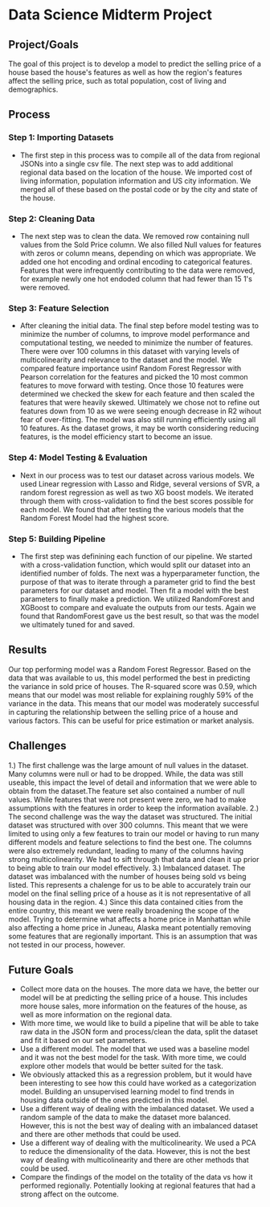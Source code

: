 # Data Science Midterm Project

## Project/Goals

The goal of this project is to develop a model to predict the selling price of a house based the house's features as well as how the region's features affect the selling price, such as total population, cost of living and demographics. 

## Process
### Step 1: Importing Datasets
- The first step in this process was to compile all of the data from regional JSONs into a single csv file. The next step was to add additional regional data based on the location of the house. We imported cost of living information, population information and US city information. We merged all of these based on the postal code or by the city and state of the house.
### Step 2: Cleaning Data
- The next step was to clean the data. We removed row  containing null values from the Sold Price column. We also filled Null values for features with zeros or column means, depending on which was appropriate. We added one hot encoding and ordinal encoding to categorical features. Features that were infrequently contributing to the data were removed, for example newly one hot endoded column that had fewer than 15 1's were removed. 
### Step 3: Feature Selection
- After cleaning the initial data. The final step before model testing was to minimize the number of columns, to improve model performance and computational testing, we needed to minimize the number of features. There were over 100 columns in this dataset with varying levels of multicolinearity and relevance to the dataset and the model. We compared feature importance usinf Random Forest Regressor with Pearson correlation for the features and picked the 10 most common features to move forward with testing. Once those 10 features were determined we checked the skew for each feature and then scaled the features that were heavily skewed. Ultimately we chose not to refine out features down from 10 as we were seeing enough decrease in R2 wihout fear of over-fitting. The model was also still running efficiently using all 10 features. As the dataset grows, it may be worth considering reducing features, is the model efficiency start to become an issue.
### Step 4: Model Testing & Evaluation
- Next in our process was to test our dataset across various models. We used Linear regression with Lasso and Ridge, several versions of SVR, a random forest regression as well as two XG boost models. We iterated through them with cross-validation to find the best scores possible for each model. We found that after testing the various models that the Random Forest Model had the highest score. 
### Step 5: Building Pipeline
- The first step was definining each function of our pipeline. We started with a cross-validation function, which would split our dataset into an identified number of folds. The next was a hyperparameter function, the purpose of that was to iterate through a parameter grid to find the best parameters for our dataset and model. Then fit a model with the best parameters  to finally make a prediction. We utilized RandomForest and XGBoost to compare and evaluate the outputs from our tests. Again we found that RandomForest gave us the best result, so that was the model we ultimately tuned for and saved.


## Results
Our top performing model was a Random Forest Regressor. Based on the data that was available to us, this model performed the best in predicting the variance in sold price of houses. The R-squared score was 0.59, which means that our model was most reliable for explaining roughly 59% of the variance in the data. This means that our model was moderately successful in capturing the relationship between the selling price of a house and various factors. This can be useful for price estimation or market analysis. 

## Challenges 
1.) The first challenge was the large amount of null values in the dataset. Many columns were null or had to be dropped. While, the data was still useable, this impact the level of detail and information that we were able to obtain from the dataset.The feature set also contained a number of null values. While features that were not present were zero, we had to make assumptions with the features in order to keep the information available. 
2.) The second challenge was the way the dataset was structured. The initial dataset was structured with over 300 columns. This meant that we were limited to using only a few features to train our model or having to run many different models and feature selections to find the best one. The columns were also extremely redundant, leading to many of the columns having strong multicolinearity. We had to sift through that data and clean it up prior to being able to train our model effectively. 
3.) Imbalanced dataset. The dataset was imbalanced with the number of houses being sold vs being listed. This represents a chalenge for us to be able to accurately train our model on the final selling price of a house as it is not representative of all housing data in the region.
4.) Since this data contained cities from the entire country, this meant we were really broadening the scope of the model. Trying to determine what affects a home price in Manhattan while also affecting a home price in Juneau, Alaska meant potentially removing some features that are regionally important. This is an assumption that was not tested in our process, however.


## Future Goals
- Collect more data on the houses. The more data we have, the better our model will be at predicting the selling price of a house. This includes more house sales, more information on the features of the house, as well as more information on the regional data.
- With more time, we would like to build a pipeline that will be able to take raw data in the JSON form and process/clean the data, split the dataset and fit it based on our set parameters. 
- Use a different model. The model that we used was a baseline model and it was not the best model for the task. With more time, we could explore other models that would be better suited for the task. 
- We obviously attacked this as a regression problem, but it would have been interesting to see how this could have worked as a categorization model. Building an unsupervised learning model to find trends in housing data outside of the ones predicted in this model. 
- Use a different way of dealing with the imbalanced dataset. We used a random sample of the data to make the dataset more balanced. However, this is not the best way of dealing with an imbalanced dataset and there are other methods that could be used. 
- Use a different way of dealing with the multicolinearity. We used a PCA to reduce the dimensionality of the data. However, this is not the best way of dealing with multicolinearity and there are other methods that could be used.
- Compare the findings of the model on the totality of the data vs how it performed regionally. Potentially looking at regional features that had a strong affect on the outcome.
  

